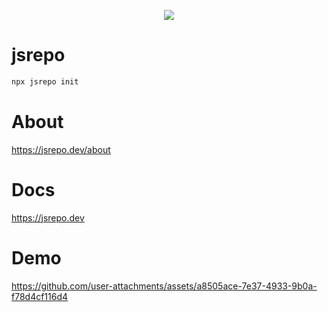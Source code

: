 <p align="center">
  <img src="https://github.com/user-attachments/assets/0b947e63-7783-4682-a061-fe7608de5e41">
</p>

# jsrepo

```bash
npx jsrepo init
```

# About
https://jsrepo.dev/about

# Docs
https://jsrepo.dev

# Demo

https://github.com/user-attachments/assets/a8505ace-7e37-4933-9b0a-f78d4cf116d4
